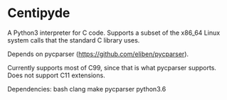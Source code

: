 # Centipyde
A Python3 interpreter for C code. Supports a subset of the x86\_64 Linux system calls that the standard C library uses.

Depends on pycparser (https://github.com/eliben/pycparser).

Currently supports most of C99, since that is what pycparser supports. Does not support C11 extensions.

Dependencies:
bash
clang
make
pycparser
python3.6

